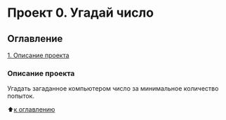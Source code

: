 # Проект 0. Угадай число

## Оглавление
[1. Описание проекта](https://github.com/brom83/DS/blob/main/project_0/readme.md#Описание-проекта)


### Описание проекта
Угадать загаданное компьютером число за минимальное количество попыток.

:arrow_up:[к оглавлению](https://github.com/brom83/DS/blob/main/project_0/readme.md#Оглавление)